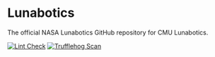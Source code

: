 # Lunabotics

The official NASA Lunabotics GitHub repository for CMU Lunabotics.

[![Lint Check](https://github.com/GOFIRST-Robotics/Lunabotics/actions/workflows/linter_check.yml/badge.svg)](https://github.com/GOFIRST-Robotics/Lunabotics/actions/workflows/linter_check.yml) [![Trufflehog Scan](https://github.com/GOFIRST-Robotics/Lunabotics/actions/workflows/trufflehog_scan.yml/badge.svg)](https://github.com/GOFIRST-Robotics/Lunabotics/actions/workflows/trufflehog_scan.yml)